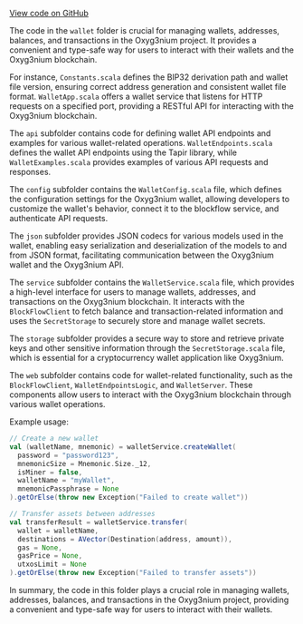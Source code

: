 [View code on GitHub](https://github.com/alephium/alephium/.autodoc/docs/json/wallet/src)

The code in the `wallet` folder is crucial for managing wallets, addresses, balances, and transactions in the Oxyg3nium project. It provides a convenient and type-safe way for users to interact with their wallets and the Oxyg3nium blockchain.

For instance, `Constants.scala` defines the BIP32 derivation path and wallet file version, ensuring correct address generation and consistent wallet file format. `WalletApp.scala` offers a wallet service that listens for HTTP requests on a specified port, providing a RESTful API for interacting with the Oxyg3nium blockchain.

The `api` subfolder contains code for defining wallet API endpoints and examples for various wallet-related operations. `WalletEndpoints.scala` defines the wallet API endpoints using the Tapir library, while `WalletExamples.scala` provides examples of various API requests and responses.

The `config` subfolder contains the `WalletConfig.scala` file, which defines the configuration settings for the Oxyg3nium wallet, allowing developers to customize the wallet's behavior, connect it to the blockflow service, and authenticate API requests.

The `json` subfolder provides JSON codecs for various models used in the wallet, enabling easy serialization and deserialization of the models to and from JSON format, facilitating communication between the Oxyg3nium wallet and the Oxyg3nium API.

The `service` subfolder contains the `WalletService.scala` file, which provides a high-level interface for users to manage wallets, addresses, and transactions on the Oxyg3nium blockchain. It interacts with the `BlockFlowClient` to fetch balance and transaction-related information and uses the `SecretStorage` to securely store and manage wallet secrets.

The `storage` subfolder provides a secure way to store and retrieve private keys and other sensitive information through the `SecretStorage.scala` file, which is essential for a cryptocurrency wallet application like Oxyg3nium.

The `web` subfolder contains code for wallet-related functionality, such as the `BlockFlowClient`, `WalletEndpointsLogic`, and `WalletServer`. These components allow users to interact with the Oxyg3nium blockchain through various wallet operations.

Example usage:

```scala
// Create a new wallet
val (walletName, mnemonic) = walletService.createWallet(
  password = "password123",
  mnemonicSize = Mnemonic.Size._12,
  isMiner = false,
  walletName = "myWallet",
  mnemonicPassphrase = None
).getOrElse(throw new Exception("Failed to create wallet"))

// Transfer assets between addresses
val transferResult = walletService.transfer(
  wallet = walletName,
  destinations = AVector(Destination(address, amount)),
  gas = None,
  gasPrice = None,
  utxosLimit = None
).getOrElse(throw new Exception("Failed to transfer assets"))
```

In summary, the code in this folder plays a crucial role in managing wallets, addresses, balances, and transactions in the Oxyg3nium project, providing a convenient and type-safe way for users to interact with their wallets.
